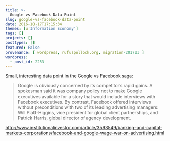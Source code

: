 ```yaml
---
title: >-
  Google vs Facebook Data Point
slug: google-vs-facebook-data-point
date: 2016-10-17T17:15:34
themes: [u'Information Economy']
tags: []
projects: []
posttypes: []
featured: False
provenance: [ wordpress, rufuspollock.org, migration-201703 ]
wordpress:
  - post_id: 2253
---
```


Small, interesting data point in the Google vs Facebook saga:

> Google is obviously concerned by its competitor’s rapid gains. A spokesman said it was company policy not to make Google executives available for a story that would include interviews with Facebook executives. By contrast, Facebook offered interviews without preconditions with two of its leading advertising managers: Will Platt-Higgins, vice president for global client partnerships, and Patrick Harris, global director of agency development.

http://www.institutionalinvestor.com/article/3593549/banking-and-capital-markets-corporations/facebook-and-google-wage-war-on-advertising.html


